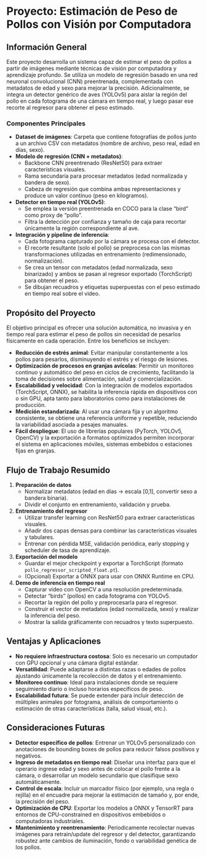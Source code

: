 
# Proyecto: Estimación de Peso de Pollos con Visión por Computadora

## Información General
Este proyecto desarrolla un sistema capaz de estimar el peso de pollos a partir de imágenes mediante técnicas de visión por computadora y aprendizaje profundo. Se utiliza un modelo de regresión basado en una red neuronal convolucional (CNN) preentrenada, complementada con metadatos de edad y sexo para mejorar la precisión. Adicionalmente, se integra un detector genérico de aves (YOLOv5) para aislar la región del pollo en cada fotograma de una cámara en tiempo real, y luego pasar ese recorte al regresor para obtener el peso estimado.

### Componentes Principales
- **Dataset de imágenes**: Carpeta que contiene fotografías de pollos junto a un archivo CSV con metadatos (nombre de archivo, peso real, edad en días, sexo).
- **Modelo de regresión (CNN + metadatos)**:  
  - Backbone CNN preentrenado (ResNet50) para extraer características visuales.  
  - Rama secundaria para procesar metadatos (edad normalizada y bandera de sexo).  
  - Cabeza de regresión que combina ambas representaciones y produce un valor continuo (peso en kilogramos).
- **Detector en tiempo real (YOLOv5)**:  
  - Se emplea la versión preentrenada en COCO para la clase “bird” como proxy de “pollo”.  
  - Filtra la detección por confianza y tamaño de caja para recortar únicamente la región correspondiente al ave.
- **Integración y pipeline de inferencia**:  
  - Cada fotograma capturado por la cámara se procesa con el detector.  
  - El recorte resultante (solo el pollo) se preprocesa con las mismas transformaciones utilizadas en entrenamiento (redimensionado, normalización).  
  - Se crea un tensor con metadatos (edad normalizada, sexo binarizado) y ambos se pasan al regresor exportado (TorchScript) para obtener el peso.  
  - Se dibujan recuadros y etiquetas superpuestas con el peso estimado en tiempo real sobre el video.

## Propósito del Proyecto
El objetivo principal es ofrecer una solución automática, no invasiva y en tiempo real para estimar el peso de pollos sin necesidad de pesarlos físicamente en cada operación. Entre los beneficios se incluyen:
- **Reducción de estrés animal**: Evitar manipular constantemente a los pollos para pesarlos, disminuyendo el estrés y el riesgo de lesiones.
- **Optimización de procesos en granjas avícolas**: Permitir un monitoreo continuo y automático del peso en ciclos de crecimiento, facilitando la toma de decisiones sobre alimentación, salud y comercialización.
- **Escalabilidad y velocidad**: Con la integración de modelos exportados (TorchScript, ONNX), se habilita la inferencia rápida en dispositivos con o sin GPU, apta tanto para laboratorios como para instalaciones de producción.
- **Medición estandarizada**: Al usar una cámara fija y un algoritmo consistente, se obtiene una referencia uniforme y repetible, reduciendo la variabilidad asociada a pesajes manuales.
- **Fácil despliegue**: El uso de librerías populares (PyTorch, YOLOv5, OpenCV) y la exportación a formatos optimizados permiten incorporar el sistema en aplicaciones móviles, sistemas embebidos o estaciones fijas en granjas.

## Flujo de Trabajo Resumido
1. **Preparación de datos**  
   - Normalizar metadatos (edad en días → escala [0,1], convertir sexo a bandera binaria).  
   - Dividir el conjunto en entrenamiento, validación y prueba.  
2. **Entrenamiento del regresor**  
   - Utilizar transfer learning con ResNet50 para extraer características visuales.  
   - Añadir dos capas densas para combinar las características visuales y tabulares.  
   - Entrenar con pérdida MSE, validación periódica, early stopping y scheduler de tasa de aprendizaje.  
3. **Exportación del modelo**  
   - Guardar el mejor checkpoint y exportar a TorchScript (formato `pollo_regressor_scripted_float.pt`).  
   - (Opcional) Exportar a ONNX para usar con ONNX Runtime en CPU.  
4. **Demo de inferencia en tiempo real**  
   - Capturar video con OpenCV a una resolución predeterminada.  
   - Detectar “birds” (pollos) en cada fotograma con YOLOv5.  
   - Recortar la región del pollo y preprocesarla para el regresor.  
   - Construir el vector de metadatos (edad normalizada, sexo) y realizar la inferencia del peso.  
   - Mostrar la salida gráficamente con recuadros y texto superpuesto.  

## Ventajas y Aplicaciones
- **No requiere infraestructura costosa**: Solo es necesario un computador con GPU opcional y una cámara digital estándar.  
- **Versatilidad**: Puede adaptarse a distintas razas o edades de pollos ajustando únicamente la recolección de datos y el entrenamiento.  
- **Monitoreo continuo**: Ideal para instalaciones donde se requiere seguimiento diario o incluso horarios específicos de peso.  
- **Escalabilidad futura**: Se puede extender para incluir detección de múltiples animales por fotograma, análisis de comportamiento o estimación de otras características (talla, salud visual, etc.).

## Consideraciones Futuras
- **Detector específico de pollos**: Entrenar un YOLOv5 personalizado con anotaciones de bounding boxes de pollos para reducir falsos positivos y negativos.  
- **Ingreso de metadatos en tiempo real**: Diseñar una interfaz para que el operario ingrese edad y sexo antes de colocar el pollo frente a la cámara, o desarrollar un modelo secundario que clasifique sexo automáticamente.  
- **Control de escala**: Incluir un marcador físico (por ejemplo, una regla o rejilla) en el encuadre para mejorar la estimación de tamaño y, por ende, la precisión del peso.  
- **Optimización de CPU**: Exportar los modelos a ONNX y TensorRT para entornos de CPU-constrained en dispositivos embebidos o computadoras industriales.  
- **Mantenimiento y reentrenamiento**: Periodicamente recolectar nuevas imágenes para retrain/update del regresor y del detector, garantizando robustez ante cambios de iluminación, fondo o variabilidad genética de los pollos.

